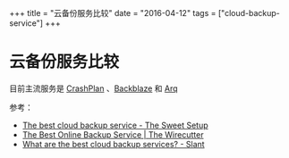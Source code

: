 +++
title = "云备份服务比较"
date = "2016-04-12"
tags = ["cloud-backup-service"]
+++

# 云备份服务比较

目前主流服务是 [CrashPlan](https://www.code42.com/crashplan/) 、[Backblaze](https://www.backblaze.com/) 和 [Arq](https://www.arqbackup.com/)

参考：

* [The best cloud backup service - The Sweet Setup](http://thesweetsetup.com/apps/best-cloud-backup-service/)
* [The Best Online Backup Service | The Wirecutter](http://thewirecutter.com/reviews/best-online-backup-service/)
* [What are the best cloud backup services? - Slant](http://www.slant.co/topics/757/~cloud-backup-services)

